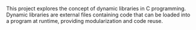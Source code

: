 This project explores the concept of dynamic libraries in C programming. Dynamic libraries are external files containing code that can be loaded into a program at runtime, providing modularization and code reuse.
